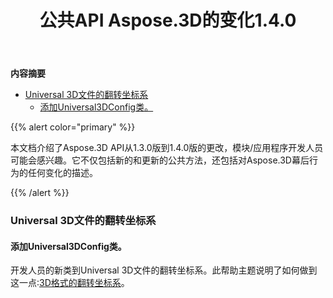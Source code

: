﻿---
title: 公共API Aspose.3D的变化1.4.0
type: docs
weight: 30
url: /zh/net/public-api-changes-in-aspose-3d-1-4-0/
---
**内容摘要**

- [Universal 3D文件的翻转坐标系](#PublicAPIChangesinAspose.3D1.4.0-FlipCoordinateSystemofUniversal3DFile) 
  - [添加Universal3DConfig类。](#PublicAPIChangesinAspose.3D1.4.0-AddsUniversal3DConfigclass.)

{{% alert color="primary" %}} 

本文档介绍了Aspose.3D API从1.3.0版到1.4.0版的更改，模块/应用程序开发人员可能会感兴趣。它不仅包括新的和更新的公共方法，还包括对Aspose.3D幕后行为的任何变化的描述。

{{% /alert %}} 
### **Universal 3D文件的翻转坐标系**
#### **添加Universal3DConfig类。**
开发人员的新类到Universal 3D文件的翻转坐标系。此帮助主题说明了如何做到这一点:[3D格式的翻转坐标系](http://www.aspose.com/docs/display/3dnet/Add+an+Asset+Information+and+Flip+Coordinate+System+in+3D+Formats#AddanAssetInformationandFlipCoordinateSystemin3DFormats-FlipCoordinateSystemin3DFormats)。
